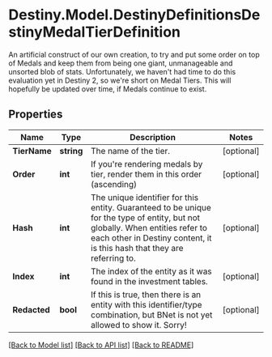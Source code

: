 # Destiny.Model.DestinyDefinitionsDestinyMedalTierDefinition
An artificial construct of our own creation, to try and put some order on top of Medals and keep them from being one giant, unmanageable and unsorted blob of stats.  Unfortunately, we haven't had time to do this evaluation yet in Destiny 2, so we're short on Medal Tiers. This will hopefully be updated over time, if Medals continue to exist.

## Properties

Name | Type | Description | Notes
------------ | ------------- | ------------- | -------------
**TierName** | **string** | The name of the tier. | [optional] 
**Order** | **int** | If you&#39;re rendering medals by tier, render them in this order (ascending) | [optional] 
**Hash** | **int** | The unique identifier for this entity. Guaranteed to be unique for the type of entity, but not globally.  When entities refer to each other in Destiny content, it is this hash that they are referring to. | [optional] 
**Index** | **int** | The index of the entity as it was found in the investment tables. | [optional] 
**Redacted** | **bool** | If this is true, then there is an entity with this identifier/type combination, but BNet is not yet allowed to show it. Sorry! | [optional] 

[[Back to Model list]](../README.md#documentation-for-models) [[Back to API list]](../README.md#documentation-for-api-endpoints) [[Back to README]](../README.md)

